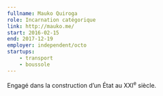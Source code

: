 ```yaml
---
fullname: Mauko Quiroga
role: Incarnation catégorique
link: http://mauko.me/
start: 2016-02-15
end: 2017-12-19
employer: independent/octo
startups:
    - transport
    - boussole
---
```


Engagé dans la construction d’un État au XXI<sup>e</sup> siècle.
